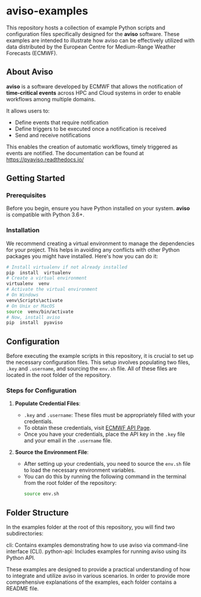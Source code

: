 
# aviso-examples
This repository hosts a collection of example Python scripts and configuration files specifically designed for the **aviso** software. These examples are intended to illustrate how aviso can be effectively utilized with data distributed by the European Centre for Medium-Range Weather Forecasts (ECMWF).

## About Aviso

**aviso** is a software developed by ECMWF that allows the notification of **time-critical events** across HPC and Cloud systems in order to enable workflows among multiple domains.

It allows users to: 
* Define events that require notification
* Define triggers to be executed once a notification is received
* Send and receive notifications

This enables the creation of automatic workflows, timely triggered as events are notified.
The documentation can be found at https://pyaviso.readthedocs.io/

## Getting Started

### Prerequisites
Before you begin, ensure you have Python installed on your system. **aviso** is compatible with Python 3.6+.
### Installation
We recommend creating a virtual environment to manage the dependencies for your project. This helps in avoiding any conflicts with other Python packages you might have installed. Here's how you can do it:

```bash
# Install virtualenv if not already installed
pip  install  virtualenv
# Create a virtual environment
virtualenv  venv
# Activate the virtual environment
# On Windows
venv\Scripts\activate
# On Unix or MacOS
source  venv/bin/activate
# Now, install aviso
pip  install  pyaviso
```

## Configuration

Before executing the example scripts in this repository, it is crucial to set up the necessary configuration files. This setup involves populating two files, `.key` and `.username`, and sourcing the `env.sh` file. All of these files are located in the root folder of the repository.

### Steps for Configuration

1. **Populate Credential Files**:
   - `.key` and `.username`: These files must be appropriately filled with your credentials.
   - To obtain these credentials, visit [ECMWF API Page](https://api.ecmwf.int/v1/key/).
   - Once you have your credentials, place the API key in the `.key` file and your email in the `.username` file.

2. **Source the Environment File**:
   - After setting up your credentials, you need to source the `env.sh` file to load the necessary environment variables.
   - You can do this by running the following command in the terminal from the root folder of the repository:
     ```bash
     source env.sh
     ```

## Folder Structure
In the examples folder at the root of this repository, you will find two subdirectories:

cli: Contains examples demonstrating how to use aviso via command-line interface (CLI).
python-api: Includes examples for running aviso using its Python API.

These examples are designed to provide a practical understanding of how to integrate and utilize aviso in various scenarios. In order to provide more comprehensive explanations of the examples, each folder contains a README file.


